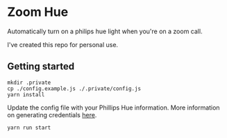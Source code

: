 # Zoom Hue

Automatically turn on a philips hue light when you're on a zoom call.

I've created this repo for personal use.

## Getting started

```
mkdir .private
cp ./config.example.js ./.private/config.js
yarn install
```

Update the config file with your Phillips Hue information. More information on generating credentials [here](https://developers.meethue.com/develop/get-started-2/).

```
yarn run start
```
